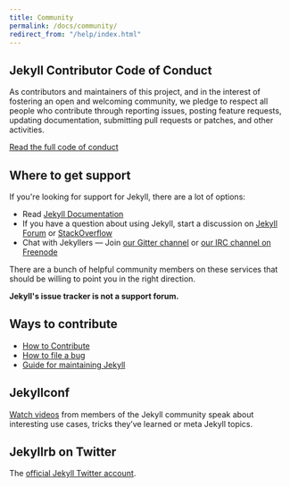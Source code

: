 ```yaml
---
title: Community
permalink: /docs/community/
redirect_from: "/help/index.html"
---
```


## Jekyll Contributor Code of Conduct

As contributors and maintainers of this project, and in the interest of fostering an open and welcoming community, we pledge to respect all people who contribute through reporting issues, posting feature requests, updating documentation, submitting pull requests or patches, and other activities.

[Read the full code of conduct](/docs/conduct/)

## Where to get support

If you're looking for support for Jekyll, there are a lot of options:

* Read [Jekyll Documentation](https://jekyllrb.com/docs/)
* If you have a question about using Jekyll, start a discussion on [Jekyll Forum](https://talk.jekyllrb.com/) or [StackOverflow](https://stackoverflow.com/questions/tagged/jekyll)
* Chat with Jekyllers &mdash; Join [our Gitter channel](https://gitter.im/jekyll/jekyll) or [our IRC channel on Freenode](irc:irc.freenode.net/jekyll)

There are a bunch of helpful community members on these services that should be willing to point you in the right direction.

**Jekyll's issue tracker is not a support forum.**

## Ways to contribute

* [How to Contribute](/docs/contributing/)
* [How to file a bug](/docs/community/bug/)
* [Guide for maintaining Jekyll](/docs/maintaining/)


## Jekyllconf

[Watch videos](/jekyllconf/) from members of the Jekyll community speak about interesting use cases, tricks they’ve learned or meta Jekyll topics.

## Jekyllrb on Twitter

The [official Jekyll Twitter account](https://twitter.com/jekyllrb).
